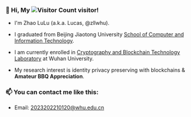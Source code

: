 ### 👋 Hi, My ![Visitor Count](https://profile-counter.glitch.me/zllwhu/count.svg) visitor!

- I'm Zhao LuLu (a.k.a. Lucas, @zllwhu).

- I graduated from Beijing Jiaotong University [School of Computer and Information Technology](https://scit.bjtu.edu.cn).

- I am currently enrolled in [Cryptography and Blockchain Technology Laboratory](http://blockchain.whu.edu.cn) at Wuhan University.

- My research interest is identity privacy preserving with blockchains & **Amateur BBQ Appreciation**.

### 📫 You can contact me like this:

- Email: [2023202210120@whu.edu.cn](2023202210120@whu.edu.cn)

<!--
- Blog: [zllwhu.github.io](https://zllwhu.github.io)
-->

<!--
**zllwhu/zllwhu** is a ✨ _special_ ✨ repository because its `README.md` (this file) appears on your GitHub profile.

Here are some ideas to get you started:

- 🔭 I’m currently working on ...
- 🌱 I’m currently learning ...
- 👯 I’m looking to collaborate on ...
- 🤔 I’m looking for help with ...
- 💬 Ask me about ...
- 📫 How to reach me: ...
- 😄 Pronouns: ...
- ⚡ Fun fact: ...
-->
